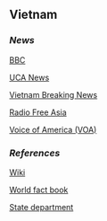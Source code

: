 ## Vietnam ##

### _News_ ###

[BBC](https://www.bbc.com/news/topics/c207p54m4n2t/vietnam)

[UCA News](https://www.ucanews.com/country/vietnam/49#)

[Vietnam Breaking News](https://www.vietnambreakingnews.com/)

[Radio Free Asia](https://www.rfa.org/english/news/vietnam/upholds-08142020162111.html)

[Voice of America \(VOA\)](https://www.voanews.com/search?search_api_fulltext=Vietnam&type=1&sort_by=publication_time)

[]()

[]()

[]()

### _References_ ###
[Wiki](https://en.wikipedia.org/wiki/Vietnam)

[World fact book](https://www.cia.gov/library/publications/resources/the-world-factbook/geos/vm.html)

[State department](https://www.state.gov/countries-areas/vietnam/)
